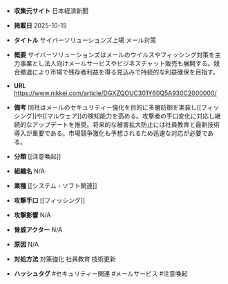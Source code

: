 - **収集元サイト**
日本経済新聞

- **掲載日**
2025-10-15

- **タイトル**
サイバーソリューションズ上場 メール対策

- **概要**
サイバーソリューションズはメールのウイルスやフィッシング対策を主力事業とし法人向けメールサービスやビジネスチャット販売も展開する。競合撤退により市場で残存者利益を得る見込みで持続的な利益確保を目指す。

- **URL**
https://www.nikkei.com/article/DGXZQOUC301Y60Q5A930C2000000/

- **備考**
同社はメールのセキュリティー強化を目的に多層防御を実装し[[フィッシング]]や[[マルウェア]]の検知能力を高める。攻撃者の手口変化に対応し継続的なアップデートを推奨。将来的な被害拡大防止には社員教育と最新技術導入が重要である。市場競争激化も予想されるため迅速な対応が必要である。

- **分類**
[[注意喚起]]

- **組織名**
N/A

- **業種**
[[システム・ソフト関連]]

- **攻撃手口**
[[フィッシング]]

- **攻撃影響**
N/A

- **脅威アクター**
N/A

- **原因**
N/A

- **対処方法**
対策強化 社員教育 技術更新

- **ハッシュタグ**
#セキュリティー関連 #メールサービス #注意喚起
